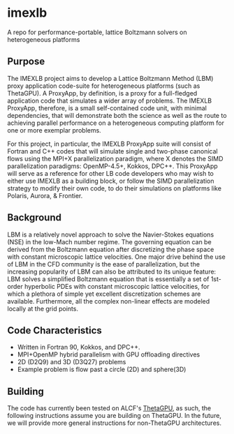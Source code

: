 # imexlb
A repo for performance-portable, lattice Boltzmann solvers on heterogeneous platforms 

## Purpose
The IMEXLB project aims to develop a Lattice Boltzmann Method (LBM) proxy application code-suite for heterogeneous platforms (such as ThetaGPU). A ProxyApp, by definition, is a proxy for a full-fledged application code that simulates a wider array of problems. The IMEXLB ProxyApp, therefore, is a small self-contained code unit, with minimal dependencies, that will demonstrate both the science as well as the route to achieving parallel performance on a heterogeneous computing platform for one or more exemplar problems.

For this project, in particular, the IMEXLB ProxyApp suite will consist of Fortran and C++ codes that will simulate single and two-phase canonical flows using the MPI+X parallelization paradigm, where X denotes the SIMD parallelization paradigms: OpenMP-4.5+, Kokkos, DPC++. This ProxyApp will serve as a reference for other LB code developers who may wish to either use IMEXLB as a building block, or follow the SIMD parallelization strategy to modify their own code, to do their simulations on platforms like Polaris, Aurora, & Frontier.

## Background
LBM is a relatively novel approach to solve the Navier-Stokes equations (NSE) in the low-Mach number regime. The governing equation can be derived from the Boltzmann equation after discretizing the phase space with constant microscopic lattice velocities. One major drive behind the use of LBM in the CFD community is the ease of parallelization, but the increasing popularity of LBM can also be attributed to its unique feature: LBM solves a simplified Boltzmann equation that is essentially a set of 1st-order hyperbolic PDEs with constant microscopic lattice velocities, for which a plethora of simple yet excellent discretization schemes are available. Furthermore, all the complex non-linear effects are modeled locally at the grid points.

## Code Characteristics 
* Written in Fortran 90, Kokkos, and DPC++. 
* MPI+OpenMP hybrid parallelism with GPU offloading directives 
* 2D (D2Q9) and 3D (D3Q27) problems 
* Example problem is flow past a circle (2D) and sphere(3D) 

## Building
The code has currently been tested on ALCF's [ThetaGPU](https://www.alcf.anl.gov/support-center/theta/theta-thetagpu-overview), as such, the following instructions assume you are building on ThetaGPU. In the future, we will provide more general instructions for non-ThetaGPU architectures.  
